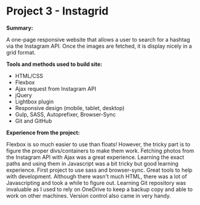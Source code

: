 # Project 3 - Instagrid

**Summary:**

A one-page responsive website that allows a user to search for a hashtag via the Instagram API. Once the images are fetched, it is display nicely in a grid format.


**Tools and methods used to build site:**

- HTML/CSS
- Flexbox
- Ajax request from Instagram API
- jQuery
- Lightbox plugin
- Responsive design (mobile, tablet, desktop)
- Gulp, SASS, Autoprefixer, Browser-Sync
- Git and GitHub


**Experience from the project:**

Flexbox is so much easier to use than floats! However, the tricky part is to figure the proper divs/containers to make them work. Fetching photos from the Instagram API with Ajax was a great experience. Learning the exact paths and using them in Javascript was a bit tricky but good learning experience. First project to use sass and browser-sync. Great tools to help with development. Although there wasn't much HTML, there was a lot of Javascripting and took a while to figure out. Learning Git repository was invaluable as I used to rely on OneDrive to keep a backup copy and able to work on other machines. Version control also came in very handy.  